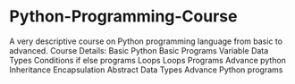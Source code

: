 # Python-Programming-Course
A very descriptive course on Python programming language from basic to advanced.
Course Details:
Basic Python
Basic Programs 
Variable
Data Types
Conditions
if else programs 
Loops
Loops Programs 
Advance python
Inheritance
Encapsulation
Abstract Data Types
Advance Python programs
